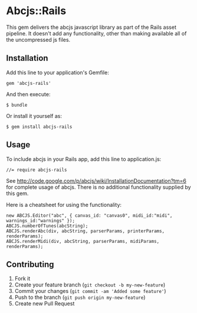 # Abcjs::Rails

This gem delivers the abcjs javascript library as part of the Rails asset pipeline. It doesn't add any
functionality, other than making available all of the uncompressed js files.

## Installation

Add this line to your application's Gemfile:

    gem 'abcjs-rails'

And then execute:

    $ bundle

Or install it yourself as:

    $ gem install abcjs-rails

## Usage

To include abcjs in your Rails app, add this line to application.js:

	//= require abcjs-rails

See http://code.google.com/p/abcjs/wiki/InstallationDocumentation?tm=6 for complete
usage of abcjs. There is no additional functionality supplied by this gem.

Here is a cheatsheet for using the functionality:

	new ABCJS.Editor("abc", { canvas_id: "canvas0", midi_id:"midi", warnings_id:"warnings" });
	ABCJS.numberOfTunes(abcString);
	ABCJS.renderAbc(div, abcString, parserParams, printerParams, renderParams);
	ABCJS.renderMidi(div, abcString, parserParams, midiParams, renderParams);


## Contributing

1. Fork it
2. Create your feature branch (`git checkout -b my-new-feature`)
3. Commit your changes (`git commit -am 'Added some feature'`)
4. Push to the branch (`git push origin my-new-feature`)
5. Create new Pull Request
